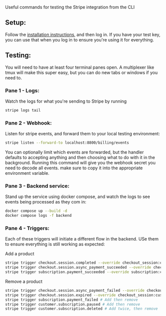 Useful commands for testing the Stripe integration from the CLI

## Setup:
Follow the [installation instructions](https://docs.stripe.com/stripe-cli#install), and then log in. If you have your test key, you can use that when you log in to ensure you're using it for everything.

## Testing:
You will need to have at least four terminal panes open. A multiplexer like tmux will make this super easy, but you can do new tabs or windows if you need to.
### Pane 1 - Logs:
Watch the logs for what you're sending to Stripe by running
```sh
stripe logs tail
```
### Pane 2 - Webhook:
Listen for stripe events, and forward them to your local testing environment:
```sh
stripe listen --forward-to localhost:8800/billing/events
```
You can optionally limit which events are forwarded, but the handler defaults to accepting anything and then choosing what to do with it in the background.
Running this command will give you the webhook secret you need to decode all events. make sure to copy it into the appropriate environment variable.
### Pane 3 - Backend service:
Stand up the service using docker compose, and watch the logs to see events being processed as they com in:
```sh
docker compose up --build -d
docker compose logs -f backend
```
### Pane 4 - Triggers:
Each of these triggers will initiate a different flow in the backend. USe them to ensure everything is still working as expected:

Add a product
```sh
stripe trigger checkout.session.completed --override checkout_session:customer=ccus_SQN5TNT4NxFgWW # forces a customer ID to be set
stripe trigger checkout.session.async_payment_succeeded --override checkout_session:customer=cus_SQN5TNT4NxFgWW
stripe trigger subscription.payment_succeeded --override subscription:customer=cus_SQN5TNT4NxFgWW
```

Remove a product
```sh
stripe trigger checkout.session.async_payment_failed --override checkout_session:customer=cus_SLpVFWQFHmls9T # Should add then remove
stripe trigger checkout.session.expired --override checkout_session:customer=cus_SLpVFWQFHmls9T # Will remove the product without first adding it.
stripe trigger subscription.payment_failed # Add then remove
stripe trigger customer.subscription.paused # Add then remove
stripe trigger customer.subscription.deleted # Add twice, then remove
```
